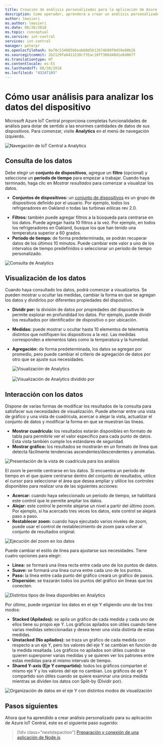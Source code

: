 ```yaml
---
title: Creación de análisis personalizados para la aplicación de Azure IoT Central | Microsoft Docs
description: Como operador, aprenderá a crear un análisis personalizado para su aplicación de Azure IoT Central.
author: lmasieri
ms.author: lmasieri
ms.date: 08/26/2018
ms.topic: conceptual
ms.service: iot-central
services: iot-central
manager: peterpr
ms.openlocfilehash: 0a78c534605b6eab08d5b12674689f0459e80b26
ms.sourcegitcommit: 2b2129fa6413230cf35ac18ff386d40d1e8d0677
ms.translationtype: HT
ms.contentlocale: es-ES
ms.lasthandoff: 08/30/2018
ms.locfileid: "43247103"
---
```

# <a name="how-to-use-analytics-to-analyze-your-device-data"></a>Cómo usar análisis para analizar los datos del dispositivo

Microsoft Azure IoT Central proporciona completas funcionalidades de análisis para dotar de sentido a las enormes cantidades de datos de sus dispositivos. Para comenzar, visite **Analytics** en el menú de navegación izquierdo. 

  ![Navegación de IoT Central a Analytics](media\howto-create-analytics\analytics-navigation.png)

## <a name="querying-your-data"></a>Consulta de los datos

Debe elegir un **conjunto de dispositivos**, agregue un **filtro** (opcional) y seleccione un **período de tiempo** para empezar a trabajar. Cuando haya terminado, haga clic en *Mostrar resultados* para comenzar a visualizar los datos.


* **Conjuntos de dispositivos:** un [conjunto de dispositivos](howto-use-device-sets.md) es un grupo de dispositivos definido por el usuario. Por ejemplo, todos los refrigeradores en Oakland o todas las turbinas eólicas rev 2.0.

<!---
to-do: confirm if 10 is the max number of filters
to-do: do we need to explain how fiters work?
--->

* **Filtros:** también puede agregar filtros a la búsqueda para centrarse en los datos. Puede agregar hasta 10 filtros a la vez. Por ejemplo, en todos los refrigeradores en Oakland, busque los que han tenido una temperatura superior a 60 grados. 
* **Período de tiempo:** de forma predeterminada, se podrán recuperar datos de los últimos 10 minutos. Puede cambiar este valor a uno de los intervalos de tiempo predefinidos o seleccionar un período de tiempo personalizado. 

 ![Consulta de Analytics](media\howto-create-analytics\analytics-query.png)

## <a name="visualizing-your-data"></a>Visualización de los datos

Cuando haya consultado los datos, podrá comenzar a visualizarlos. Se pueden mostrar u ocultar las medidas, cambiar la forma en que se agregan los datos y dividirlos por diferentes propiedades del dispositivo.  

* **Dividir por:** la división de datos por propiedades del dispositivo le permite explorar en profundidad los datos. Por ejemplo, puede dividir los resultados por identificador de dispositivo o por ubicación.
<!---
to-do: confirm if 10 is the max number of measurements
--->
* **Medidas:** puede mostrar u ocultar hasta 10 elementos de telemetría distintos que notifiquen los dispositivos a la vez. Las medidas corresponden a elementos tales como la temperatura y la humedad. 
* **Agregación:** de forma predeterminada, los datos se agregan por promedio, pero puede cambiar el criterio de agregación de datos por otro que se ajuste sus necesidades. 

   ![Visualización de Analytics](media\howto-create-analytics\analytics-visualize.png) <br/><br/>
   ![Visualización de Analytics dividido por](media\howto-create-analytics\analytics-splitby.png)

## <a name="interacting-with-your-data"></a>Interacción con los datos

Dispone de varias formas de modificar los resultados de la consulta para satisfacer sus necesidades de visualización. Puede alternar entre una vista de gráfico y una vista de cuadrícula, acercar o alejar la vista, actualizar el conjunto de datos y modificar la forma en que se muestran las líneas.

* **Mostrar cuadrícula:** los resultados estarán disponibles en formato de tabla para permitirle ver el valor específico para cada punto de datos. Esta vista también cumple los estándares de seguridad. 
* **Mostrar gráfico:** los resultados se mostrarán en un formato de línea que detecta fácilmente tendencias ascendentes/descendentes y anomalías. 

 ![Presentación de la vista de cuadrícula para los análisis](media\howto-create-analytics\analytics-showgrid.png)

El zoom le permite centrarse en los datos. Si encuentra un período de tiempo en el que quiere centrarse dentro del conjunto de resultados, utilice el cursor para seleccionar el área que desea ampliar y utilice los controles disponibles para realizar una de las siguientes acciones:
* **Acercar:** cuando haya seleccionado un período de tiempo, se habilitará este control que le permite ampliar los datos.
* **Alejar:** este control le permite alejarse un nivel a partir del último zoom. Por ejemplo, si ha acercado tres veces los datos, este control se alejará paso a paso.
* **Restablecer zoom:** cuando haya ejecutado varios niveles de zoom, puede usar el control de restablecimiento de zoom para volver al conjunto de resultados original. 

 ![Ejecución del zoom en los datos](media\howto-create-analytics\analytics-zoom.png)


Puede cambiar el estilo de línea para ajustarse sus necesidades. Tiene cuatro opciones para elegir:
* **Línea:** se formará una línea recta entre cada uno de los puntos de datos. 
* **Suave:** se formará una línea curva entre cada uno de los puntos.
* **Paso:** la línea entre cada punto del gráfico creará un gráfico de pasos.
* **Dispersión:** se trazarán todos los puntos del gráfico sin líneas que los conecten. 

 ![Distintos tipos de línea disponibles en Analytics](media\howto-create-analytics\analytics-linetypes.png)

Por último, puede organizar los datos en el eje Y eligiendo uno de los tres modos:

* **Stacked (Apilados):** se apila un gráfico de cada medida y cada uno de ellos tiene su propio eje Y. Los gráficos apilados son útiles cuando tiene varias medidas seleccionadas y desea tener una vista distinta de estas medidas.
* **Unstacked (No apilados):** se traza un gráfico de cada medida con respecto a un eje Y, pero los valores del eje Y se cambian en función de la medida resaltada. Los gráficos no apilados son útiles cuando se quieren superponer varias medidas y se quieren ver los patrones entre estas medidas para el mismo intervalo de tiempo.
* **Shared Y-axis (Eje Y compartido):** todos los gráficos comparten el mismo eje Y y los valores del eje no cambian. Los gráficos de eje Y compartido son útiles cuando se quiere examinar una única medida mientras se dividen los datos con Split-by (Dividir por).

 ![Organización de datos en el eje Y con distintos modos de visualización](media\howto-create-analytics\analytics-yaxis.png)

## <a name="next-steps"></a>Pasos siguientes

Ahora que ha aprendido a crear análisis personalizado para su aplicación de Azure IoT Central, este es el siguiente paso sugerido:

> [!div class="nextstepaction"]
> [Preparación y conexión de una aplicación de Node.js](howto-connect-nodejs.md)
